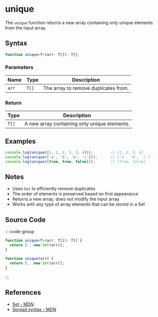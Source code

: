 # unique

The `unique` function returns a new array containing only unique elements from the input array.

## Syntax

```typescript
function unique<T>(arr: T[]): T[];
```

### Parameters

| Name  | Type   | Description                                      |
|-------|--------|--------------------------------------------------|
| `arr` | `T[]`  | The array to remove duplicates from.             |

### Return

| Type   | Description                                           |
|--------|-------------------------------------------------------|
| `T[]`  | A new array containing only unique elements.          |

## Examples

```typescript
console.log(unique([1, 2, 2, 3, 3, 4]));        // [1, 2, 3, 4]
console.log(unique(['a', 'b', 'a', 'c']));      // ['a', 'b', 'c']
console.log(unique([true, true, false]));       // [true, false]
```

## Notes

- Uses `Set` to efficiently remove duplicates
- The order of elements is preserved based on first appearance
- Returns a new array; does not modify the input array
- Works with any type of array elements that can be stored in a Set

## Source Code

::: code-group
```typescript
function unique<T>(arr: T[]): T[] {
  return [...new Set(arr)];
}
```

```javascript
function unique(arr) {
  return [...new Set(arr)];
}
```
:::

## References

- [Set - MDN](https://developer.mozilla.org/en-US/docs/Web/JavaScript/Reference/Global_Objects/Set)
- [Spread syntax - MDN](https://developer.mozilla.org/en-US/docs/Web/JavaScript/Reference/Operators/Spread_syntax)
